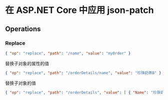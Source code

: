 # 在 ASP.NET Core 中应用 json-patch

## Operations

### Replace

```json
{ "op": "replace", "path": "/name", "value": "myOrder" }
```

替换子对象的属性的值

```json
{ "op": "replace", "path": "/orderDetails/name", "value": "珍珠奶茶B" }
```

替换子对象的值

```json
{ "op": "replace", "path": "/orderDetails", "value": [ { "Name": "珍珠奶茶B" } ] }
```
